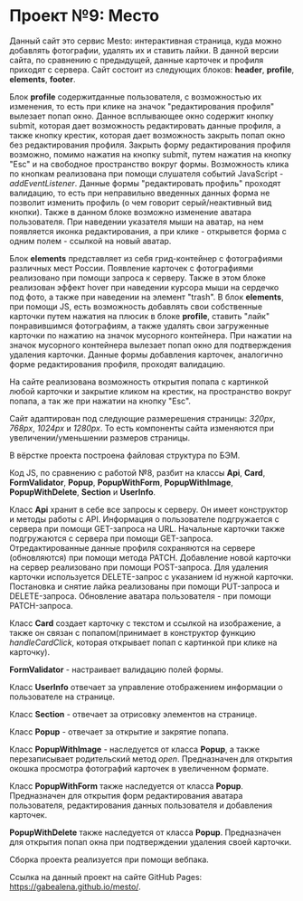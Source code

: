# Проект №9: Место

Данный сайт это сервис Mesto: интерактивная страница, куда можно добавлять фотографии, удалять их и ставить лайки. 
В данной версии сайта, по сравнению с предыдущей, данные карточек и профиля приходят с сервера. 
Сайт состоит из следующих блоков: **header**,  **profile**, **elements**, **footer**. 

Блок **profile** содержитданные пользователя, с возможностью их изменения, то есть при клике на значок "редактирования профиля" вылезает попап окно. Данное всплывающее окно содержит кнопку submit, которая дает возможность редактировать данные профиля, а также кнопку крестик, которая дает возможность закрыть попап окно без редактирования профиля. Закрыть форму редактирования профиля возможно, помимо нажатия на кнопку submit, путем нажатия на кнопку "Esc" и на свободное пространство вокруг формы. Возможность клика по кнопкам реализована при помощи слушателя событий JavaScript - *addEventListener*. Данные формы "редактировать профиль" проходят валидацию, то есть при неправильно введенных данных форма не позволит изменить профиль (о чем говорит серый/неактивный вид кнопки). Также в данном блоке возможно изменение аватара пользователя. При наведении указателя мыши на аватар, на нем появляется иконка редактирования, а при клике - открывется форма с одним полем - ссылкой на новый аватар.

Блок **elements** представляет из себя грид-контейнер с фотографиями различных мест России. Появление карточек с фотографиями реализовано при помощи запроса к серверу. Также в этом блоке реализован эффект hover при наведении курсора мыши на сердечко под фото, а также при наведении на элемент "trash". В блок **elements**, при помощи JS, есть возможность добавлять свои собственные карточки путем нажатия на плюсик в блоке **profile**, ставить "лайк" понравившимся фотографиям, а также удалять свои загруженные карточки по нажатию на значок мусорного контейнера. При нажатии на значок мусорного контейнера вылезает попап окно для подтверждения удаления карточки. Данные формы добавления карточек, аналогично форме редактирования профиля, проходят валидацию. 

На сайте реализована возможность открытия попапа с картинкой любой карточки и закрытие кликом на крестик, на пространство вокруг попапа, а так же при нажатии на кнопку "Esc".

Сайт адаптирован под следующие размерешения страницы: *320px*, *768px*, *1024px* и *1280px*. То есть компоненты сайта изменяются при увеличении/уменьшении размеров страницы. 

В вёрстке проекта построена файловая структура по БЭМ.

Код JS, по сравнению с работой №8, разбит на классы **Api**, **Card**, **FormValidator**, **Popup**, **PopupWithForm**, **PopupWithImage**, **PopupWithDelete**, **Section** и **UserInfo**. 

Класс **Api** хранит в себе все запросы к серверу. Он имеет конструктор и методы работы с API. Информация о пользователе подгружается с сервера при помощи GET-запроса на URL. Начальные карточки также подгружаются с сервера при помощи GET-запроса. Отредактированные данные профиля сохраняются на сервере (обновляются) при помощи метода PATCH. Добавление новой карточки на сервер реализовано при помощи POST-запроса. Для удаления карточки используется DELETE-запрос с указанием id нужной карточки. Постановка и снятие лайка реализованы при помощи PUT-запроса и DELETE-запроса. Обновление аватара пользователя - при помощи PATCH-запроса.

Класс **Card** создает карточку с текстом и ссылкой на изображение, а также он связан с попапом(принимает в конструктор функцию *handleCardClick*, которая открывает попап с картинкой при клике на карточку). 

**FormValidator** - настраивает валидацию полей формы. 

Класс **UserInfo** отвечает за управление отображением информации о пользователе на странице. 

Класс **Section** - отвечает за отрисовку элементов на странице. 

Класс  **Popup** - отвечает за открытие и закрятие попапа. 

Класс **PopupWithImage** - наследуется от класса **Popup**, а также перезаписывает родительский метод *open*. Предназначен для открытия окошка просмотра фотографий карточек в увеличенном формате.

Класс **PopupWithForm** также наследуется от класса **Popup**. Предназначен для открытия форм редактирования аватара пользователя, редактирования данных пользователя и добавления карточек.

**PopupWithDelete** также наследуется от класса **Popup**. Предназначен для открытия попап окна при подтверждении удаления своей карточки.

Сборка проекта реализуется при помощи вебпака.

Ссылка на данный проект на сайте GitHub Pages: https://gabealena.github.io/mesto/.